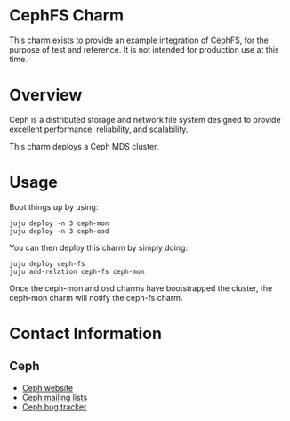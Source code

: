 # CephFS Charm

This charm exists to provide an example integration of CephFS, for the purpose
of test and reference.  It is not intended for production use at this time.

# Overview

Ceph is a distributed storage and network file system designed to provide
excellent performance, reliability, and scalability.

This charm deploys a Ceph MDS cluster.

Usage
=====

Boot things up by using:

    juju deploy -n 3 ceph-mon
    juju deploy -n 3 ceph-osd

You can then deploy this charm by simply doing:

    juju deploy ceph-fs
    juju add-relation ceph-fs ceph-mon

Once the ceph-mon and osd charms have bootstrapped the cluster, the ceph-mon
charm will notify the ceph-fs charm.

Contact Information
===================

## Ceph

- [Ceph website](http://ceph.com)
- [Ceph mailing lists](http://ceph.com/resources/mailing-list-irc/)
- [Ceph bug tracker](http://tracker.ceph.com/projects/ceph)
